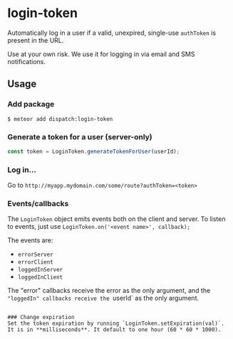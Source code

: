login-token
============

Automatically log in a user if a valid, unexpired, single-use `authToken` is present in the URL.

Use at your own risk. We use it for logging in via email and SMS notifications.

## Usage

### Add package
```
$ meteor add dispatch:login-token
```

### Generate a token for a user (server-only)
```js
const token = LoginToken.generateTokenForUser(userId);
```

### Log in...
Go to `http://myapp.mydomain.com/some/route?authToken=<token>`

### Events/callbacks
The `LoginToken` object emits events both on the client and server. To listen to events, just use `LoginToken.on('<event name>', callback);`

The events are:

* `errorServer`
* `errorClient`
* `loggedInServer`
* `loggedInClient`

The "error" callbacks receive the error as the only argument, and the `"loggedIn" callbacks receive the `userId` as the only argument.
```

### Change expiration
Set the token expiration by running `LoginToken.setExpiration(val)`. It is in **milliseconds**. It default to one hour (60 * 60 * 1000).

